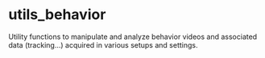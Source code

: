 # utils_behavior
Utility functions to manipulate and analyze behavior videos and associated data (tracking...) acquired in various setups and settings.
